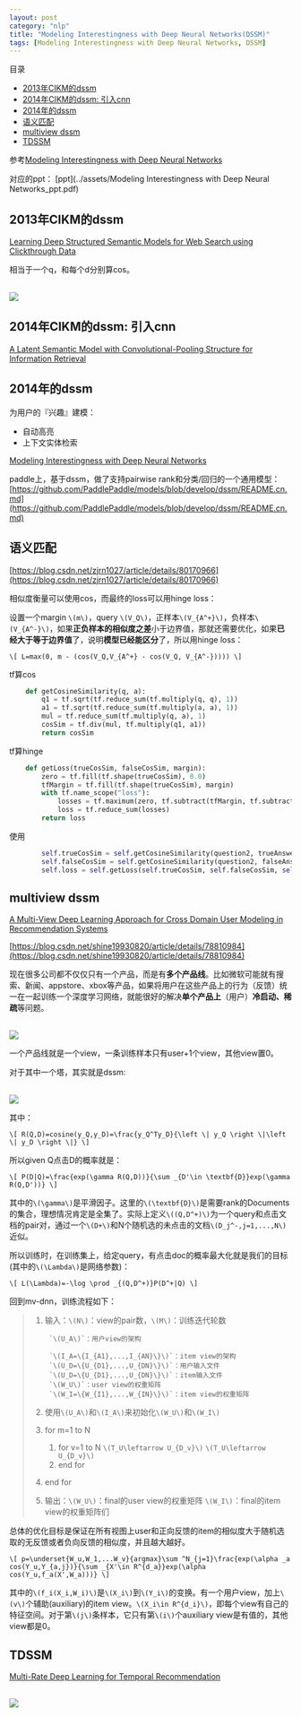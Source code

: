 ```yaml
---
layout: post
category: "nlp"
title: "Modeling Interestingness with Deep Neural Networks(DSSM)"
tags: [Modeling Interestingness with Deep Neural Networks, DSSM]
---
```


目录

<!-- TOC -->

- [2013年CIKM的dssm](#2013年cikm的dssm)
- [2014年CIKM的dssm: 引入cnn](#2014年cikm的dssm-引入cnn)
- [2014年的dssm](#2014年的dssm)
- [语义匹配](#语义匹配)
- [multiview dssm](#multiview-dssm)
- [TDSSM](#tdssm)

<!-- /TOC -->

参考[Modeling Interestingness with Deep Neural Networks](https://www.microsoft.com/en-us/research/wp-content/uploads/2014/10/604_Paper.pdf)

对应的ppt：
[ppt](../assets/Modeling Interestingness with Deep Neural Networks_ppt.pdf)

## 2013年CIKM的dssm

[Learning Deep Structured Semantic Models for Web Search using Clickthrough Data](https://www.microsoft.com/en-us/research/wp-content/uploads/2016/02/cikm2013_DSSM_fullversion.pdf)

相当于一个q，和每个d分别算cos。

<html>
<br/>

<img src='../assets/dssm_2013cikm.png' style='max-height: 350px'/>
<br/>

</html>

## 2014年CIKM的dssm: 引入cnn

[A Latent Semantic Model with Convolutional-Pooling Structure for Information Retrieval](http://www.iro.umontreal.ca/~lisa/pointeurs/ir0895-he-2.pdf)

## 2014年的dssm

为用户的『兴趣』建模：
+ 自动高亮
+ 上下文实体检索

[Modeling Interestingness with Deep Neural Networks](https://www.microsoft.com/en-us/research/wp-content/uploads/2014/10/604_Paper.pdf)


paddle上，基于dssm，做了支持pairwise rank和分类/回归的一个通用模型：
[https://github.com/PaddlePaddle/models/blob/develop/dssm/README.cn.md](https://github.com/PaddlePaddle/models/blob/develop/dssm/README.cn.md)


## 语义匹配

[https://blog.csdn.net/zjrn1027/article/details/80170966](https://blog.csdn.net/zjrn1027/article/details/80170966)

相似度衡量可以使用cos，而最终的loss可以用hinge loss：

设置一个margin `\(m\)`，query `\(V_Q\)`，正样本`\(V_{A^+}\)`，负样本`\(V_{A^-}\)`，如果**正负样本的相似度之差**小于边界值，那就还需要优化，如果**已经大于等于边界值**了，说明**模型已经能区分**了，所以用hinge loss：

`\[
L=max(0, m - (cos(V_Q,V_{A^+} - cos(V_Q, V_{A^-}))))
\]`

tf算cos

```python
    def getCosineSimilarity(q, a):
        q1 = tf.sqrt(tf.reduce_sum(tf.multiply(q, q), 1))
        a1 = tf.sqrt(tf.reduce_sum(tf.multiply(a, a), 1))
        mul = tf.reduce_sum(tf.multiply(q, a), 1)
        cosSim = tf.div(mul, tf.multiply(q1, a1))
        return cosSim
```

tf算hinge

```python
    def getLoss(trueCosSim, falseCosSim, margin):
        zero = tf.fill(tf.shape(trueCosSim), 0.0)
        tfMargin = tf.fill(tf.shape(trueCosSim), margin)
        with tf.name_scope("loss"):
            losses = tf.maximum(zero, tf.subtract(tfMargin, tf.subtract(trueCosSim, falseCosSim)))
            loss = tf.reduce_sum(losses)
        return loss
```

使用

```python
        self.trueCosSim = self.getCosineSimilarity(question2, trueAnswer2)
        self.falseCosSim = self.getCosineSimilarity(question2, falseAnswer2)
        self.loss = self.getLoss(self.trueCosSim, self.falseCosSim, self.margin)
```

## multiview dssm

[A Multi-View Deep Learning Approach for Cross Domain User Modeling in Recommendation Systems](https://www.microsoft.com/en-us/research/wp-content/uploads/2016/02/frp1159-songA.pdf)

[https://blog.csdn.net/shine19930820/article/details/78810984](https://blog.csdn.net/shine19930820/article/details/78810984)

现在很多公司都不仅仅只有一个产品，而是有**多个产品线**。比如微软可能就有搜索、新闻、appstore、xbox等产品，如果将用户在这些产品上的行为（反馈）统一在一起训练一个深度学习网络，就能很好的解决**单个产品上**（用户）**冷启动、稀疏**等问题。

<html>
<br/>

<img src='../assets/multiview-dnn.png' style='max-height: 350px'/>
<br/>

</html>

一个产品线就是一个view，一条训练样本只有user+1个view，其他view置0。

对于其中一个塔，其实就是dssm:

<html>
<br/>

<img src='../assets/dssm.png' style='max-height: 350px'/>
<br/>

</html>

其中：

`\[
R(Q,D)=cosine(y_Q,y_D)=\frac{y_Q^Ty_D}{\left \| y_Q \right \|\left \| y_D \right \|}
\]`

所以given Q点击D的概率就是：

`\[
P(D|Q)=\frac{exp(\gamma R(Q,D))}{\sum _{D'\in \textbf{D}}exp(\gamma R(Q,D'))}
\]`

其中的`\(\gamma\)`是平滑因子。这里的`\(\textbf{D}\)`是需要rank的Documents的集合，理想情况肯定是全集了。实际上定义`\((Q,D^+)\)`为一个query和点击文档的pair对，通过一个`\(D+\)`和N个随机选的未点击的文档`\(D_j^-,j=1,...,N\)`近似。

所以训练时，在训练集上，给定query，有点击doc的概率最大化就是我们的目标(其中的`\(\Lambda\)`是网络参数)：

`\[
L(\Lambda)=-\log \prod _{(Q,D^+)}P(D^+|Q)
\]`

回到mv-dnn，训练流程如下：

> 1. 输入：`\(N\)`：view的pair数，`\(M\)`：训练迭代轮数
>
>         `\(U_A\)`：用户view的架构
>
>         `\(I_A=\{I_{A1},...,I_{AN}\}\)`：item view的架构
>         `\(U_D=\{U_{D1},...,U_{DN}\}\)`：用户输入文件
>         `\(U_D=\{U_{D1},...,U_{DN}\}\)`：item输入文件
>         `\(W_U\)`：user view的权重矩阵
>         `\(W_I=\{W_{I1},...,W_{IN}\}\)`：item view的权重矩阵
> 1. 使用`\(U_A\)`和`\(I_A\)`来初始化`\(W_U\)`和`\(W_I\)`
> 1. for m=1 to N
>       1. for v=1 to N
>           `\(T_U\leftarrow U_{D_v}\)`
>           `\(T_U\leftarrow U_{D_v}\)`
>       1. end for
> 1. end for
> 1. 输出：`\(W_U\)`：final的user view的权重矩阵
>         `\(W_I\)`：final的item view的权重矩阵们


总体的优化目标是保证在所有视图上user和正向反馈的item的相似度大于随机选取的无反馈或者负向反馈的相似度，并且越大越好。

`\[
p=\underset{W_u,W_1,...W_v}{argmax}\sum ^N_{j=1}\frac{exp(\alpha _a cos(Y_u,Y_{a,j})}{\sum _{X'\in R^{d_a}}exp(\alpha cos(Y_u,f_a(X',W_a)))}
\]`

其中的`\(f_i(X_i,W_i)\)`是`\(X_i\)`到`\(Y_i\)`的变换。有一个用户view，加上`\(v\)`个辅助(auxiliary)的item view。`\(X_i\in R^{d_i}\)`，即每个view有自己的特征空间。对于第`\(j\)`条样本，它只有第`\(i\)`个auxiliary view是有值的，其他view都是0。

## TDSSM

[Multi-Rate Deep Learning for Temporal Recommendation](http://sonyis.me/paperpdf/spr209-song_sigir16.pdf)

<html>
<br/>

<img src='../assets/tdssm.png' style='max-height: 350px'/>
<br/>

</html>